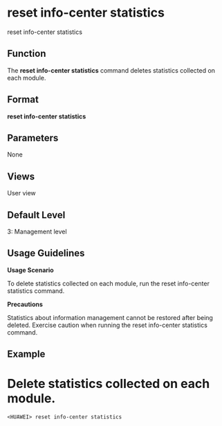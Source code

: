 reset info-center statistics
============================

reset info-center statistics

Function
--------



The **reset info-center statistics** command deletes statistics collected on each module.




Format
------

**reset info-center statistics**


Parameters
----------

None

Views
-----

User view


Default Level
-------------

3: Management level


Usage Guidelines
----------------

**Usage Scenario**

To delete statistics collected on each module, run the reset info-center statistics command.

**Precautions**

Statistics about information management cannot be restored after being deleted. Exercise caution when running the reset info-center statistics command.


Example
-------

# Delete statistics collected on each module.
```
<HUAWEI> reset info-center statistics

```